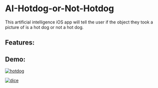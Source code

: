 # AI-Hotdog-or-Not-Hotdog
This artificial intelligence iOS app will tell the user if the object they took a picture of is a hot dog or not a hot dog.

## Features:

## Demo:

<a style="float-left" href="https://media.giphy.com/media/VbE3UYeZ2ywdJH0hej/giphy.gif"><img src="https://media.giphy.com/media/VbE3UYeZ2ywdJH0hej/giphy.gif" title="hotdog"/></a>

<a href="https://media.giphy.com/media/RlYXzeOpq7WdPhXv9l/giphy.gif"><img src="https://media.giphy.com/media/RlYXzeOpq7WdPhXv9l/giphy.gif" title="dice"/></a>
